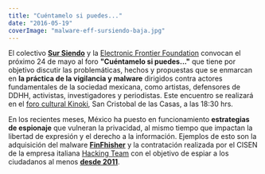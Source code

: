 ```yaml
---
title: "Cuéntamelo si puedes..."
date: "2016-05-19"
coverImage: "malware-eff-sursiendo-baja.jpg"
---
```


El colectivo **[Sur Siendo](http://sursiendo.com/)** y la [Electronic Frontier Foundation](https://www.eff.org/) convocan el próximo 24 de mayo al foro **"Cuéntamelo si puedes..."** que tiene por objetivo discutir las problemáticas, hechos y propuestas que se enmarcan en **la práctica de la vigilancia y malware** dirigidos contra actores fundamentales de la sociedad mexicana, como artistas, defensores de DDHH, activistas, investigadores y periodistas. Este encuentro se realizará en el [foro cultural Kinoki](https://www.facebook.com/kinoki.sancristobal), San Cristobal de las Casas, a las 18:30 hrs.

En los recientes meses, México ha puesto en funcionamiento **estrategias de espionaje** que vulneran la privacidad, al mismo tiempo que impactan la libertad de expresión y el derecho a la información. Ejemplos de esto son la adquisición del malware **[FinFhisher](https://contingentemx.net/2013/10/14/el-espionaje-digital-como-servicio-en-mexico-por-jacobo-najera/)** y la contratación realizada por el CISEN de la empresa italiana [Hacking Team](http://eleconomista.com.mx/tecnociencia/2015/07/06/vulneracion-hacking-team-confirma-abuso-espionaje-mexico) con el objetivo de espiar a los ciudadanos al menos **[desde 2011](http://www.contralinea.com.mx/archivo-revista/index.php/2016/04/12/cisen-hacking-team-mas-espionaje-en-mexico/)**.
